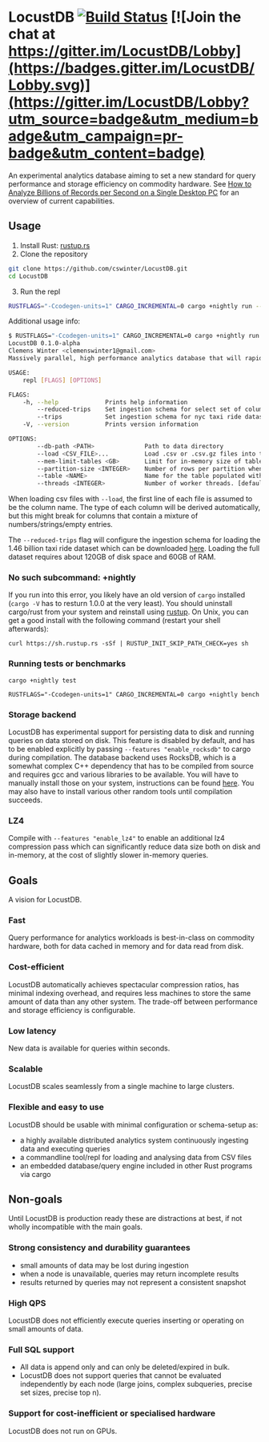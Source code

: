 # LocustDB [![Build Status](https://travis-ci.org/cswinter/LocustDB.svg?branch=master)](https://travis-ci.org/cswinter/LocustDB) [![Join the chat at https://gitter.im/LocustDB/Lobby](https://badges.gitter.im/LocustDB/Lobby.svg)](https://gitter.im/LocustDB/Lobby?utm_source=badge&utm_medium=badge&utm_campaign=pr-badge&utm_content=badge)

An experimental analytics database aiming to set a new standard for query performance and storage efficiency on commodity hardware.
See [How to Analyze Billions of Records per Second on a Single Desktop PC][blogpost] for an overview of current capabilities.

## Usage

1. Install Rust: [rustup.rs][rustup]
2. Clone the repository

```Bash
git clone https://github.com/cswinter/LocustDB.git
cd LocustDB
```

3. Run the repl

```Bash
RUSTFLAGS="-Ccodegen-units=1" CARGO_INCREMENTAL=0 cargo +nightly run --release --bin repl -- --load test_data/nyc-taxi.csv.gz --reduced-trips
```

Additional usage info:

```Bash
$ RUSTFLAGS="-Ccodegen-units=1" CARGO_INCREMENTAL=0 cargo +nightly run --release --bin repl -- --help
LocustDB 0.1.0-alpha
Clemens Winter <clemenswinter1@gmail.com>
Massively parallel, high performance analytics database that will rapidly devour all of your data.

USAGE:
    repl [FLAGS] [OPTIONS]

FLAGS:
    -h, --help             Prints help information
        --reduced-trips    Set ingestion schema for select set of columns from nyc taxi ride dataset
        --trips            Set ingestion schema for nyc taxi ride dataset
    -V, --version          Prints version information

OPTIONS:
        --db-path <PATH>              Path to data directory
        --load <CSV_FILE>...          Load .csv or .csv.gz files into the database
        --mem-limit-tables <GB>       Limit for in-memory size of tables in GiB [default: 64]
        --partition-size <INTEGER>    Number of rows per partition when loading new data [default: 1048576]
        --table <NAME>                Name for the table populated with --load [default: default]
        --threads <INTEGER>           Number of worker threads. [default: number of cores]
```

When loading csv files with `--load`, the first line of each file is assumed to be the column name. The type of each column will be derived automatically, but this might break for columns that contain a mixture of numbers/strings/empty entries.

The `--reduced-trips` flag will configure the ingestion schema for loading the 1.46 billion taxi ride dataset which can be downloaded [here][nyc-taxi-trips]. Loading the full dataset requires about 120GB of disk space and 60GB of RAM.

### No such subcommand: +nightly

If you run into this error, you likely have an old version of `cargo` installed (`cargo -V` has to resturn 1.0.0 at the very least). You should uninstall cargo/rust from your system and reinstall using [rustup][rustup]. On Unix, you can get a good install with the following command (restart your shell afterwards):

```
curl https://sh.rustup.rs -sSf | RUSTUP_INIT_SKIP_PATH_CHECK=yes sh
```

### Running tests or benchmarks

`cargo +nightly test`

`RUSTFLAGS="-Ccodegen-units=1" CARGO_INCREMENTAL=0 cargo +nightly bench`

### Storage backend
LocustDB has experimental support for persisting data to disk and running queries on data stored on disk.
This feature is disabled by default, and has to be enabled explicitly by passing `--features "enable_rocksdb"` to cargo during compilation.
The database backend uses RocksDB, which is a somewhat complex C++ dependency that has to be compiled from source and requires gcc and various libraries to be available.
You will have to manually install those on your system, instructions can be found [here][rocksdb-dependencies].
You may also have to install various other random tools until compilation succeeds.

### LZ4

Compile with `--features "enable_lz4"` to enable an additional lz4 compression pass which can significantly reduce data size both on disk and in-memory, at the cost of slightly slower in-memory queries.

## Goals
A vision for LocustDB.

### Fast
Query performance for analytics workloads is best-in-class on commodity hardware, both for data cached in memory and for data read from disk.

### Cost-efficient
LocustDB automatically achieves spectacular compression ratios, has minimal indexing overhead, and requires less machines to store the same amount of data than any other system. The trade-off between performance and storage efficiency is configurable.

### Low latency
New data is available for queries within seconds.

### Scalable
LocustDB scales seamlessly from a single machine to large clusters.

### Flexible and easy to use
LocustDB should be usable with minimal configuration or schema-setup as:
- a highly available distributed analytics system continuously ingesting data and executing queries
- a commandline tool/repl for loading and analysing data from CSV files
- an embedded database/query engine included in other Rust programs via cargo


## Non-goals
Until LocustDB is production ready these are distractions at best, if not wholly incompatible with the main goals.

### Strong consistency and durability guarantees
- small amounts of data may be lost during ingestion
- when a node is unavailable, queries may return incomplete results
- results returned by queries may not represent a consistent snapshot

### High QPS
LocustDB does not efficiently execute queries inserting or operating on small amounts of data.

### Full SQL support
- All data is append only and can only be deleted/expired in bulk.
- LocustDB does not support queries that cannot be evaluated independently by each node (large joins, complex subqueries, precise set sizes, precise top n).

### Support for cost-inefficient or specialised hardware
LocustDB does not run on GPUs.

[nyc-taxi-trips]: https://www.dropbox.com/sh/4xm5vf1stnf7a0h/AADRRVLsqqzUNWEPzcKnGN_Pa?dl=0
[blogpost]: https://clemenswinter.com/2018/07/09/how-to-analyze-billions-of-records-per-second-on-a-single-desktop-pc/
[rustup]: https://rustup.rs/
[rocksdb-dependencies]: https://github.com/facebook/rocksdb/blob/master/INSTALL.md#dependencies
